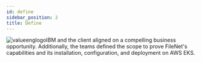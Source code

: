 ```yaml
---
id: define
sidebar_position: 2
title: Define
---
```


<img src="https://github.com/ibm-client-engineering/solution-filenet-aws/assets/125045410/712b1c30-b8d1-4c4e-979f-968d76f734ae" alt="valueenglogo" style="float: left;" />

IBM and the client aligned on a compelling business opportunity. Additionally, the teams defined the scope to prove FileNet's capabilities and its installation, configuration, and deployment on AWS EKS. 

